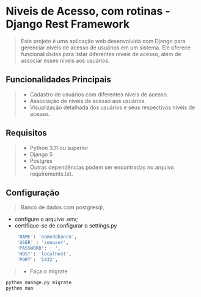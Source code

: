 # Niveis de Acesso, com rotinas - Django Rest Framework

>Este projeto é uma aplicação web desenvolvida com Django para gerenciar níveis de acesso de usuários em um sistema.
>Ele oferece funcionalidades para listar diferentes níveis de acesso, além de associar esses níveis aos usuários.

## Funcionalidades Principais
> - Cadastro de usuários com diferentes níveis de acesso.
> - Associação de níveis de acesso aos usuários.
> - Visualização detalhada dos usuários e seus respectivos níveis de acesso.

## Requisitos
> - Python 3.11 ou superior
> - Django 5
> - Postgres
> - Outras dependências podem ser encontradas no arquivo requirements.txt.

## Configuração
> Banco de dados com postgresql,
   - configure o arquivo .env;
   - certifique-se de configurar o settings.py
   
```bash
    'NAME': 'nomedobanco',
    'USER' : 'seuuser',
    'PASSWORD': ' ',
    'HOST': 'localhost',
    'PORT': '5432',

```
>- Faça o migrate

```bash
python manage.py migrate
python man
